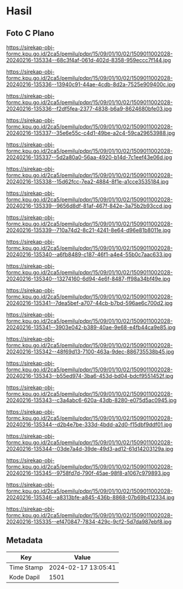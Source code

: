 # Hasil

## Foto C Plano

https://sirekap-obj-formc.kpu.go.id/2ca5/pemilu/pdpr/15/09/01/10/02/1509011002028-20240216-135334--68c3f4af-061d-402d-8358-959eccc7f144.jpg

https://sirekap-obj-formc.kpu.go.id/2ca5/pemilu/pdpr/15/09/01/10/02/1509011002028-20240216-135336--13940c91-44ae-4cdb-8d2a-7525e909400c.jpg

https://sirekap-obj-formc.kpu.go.id/2ca5/pemilu/pdpr/15/09/01/10/02/1509011002028-20240216-135336--f2df5fea-2377-4838-b6a9-8624680bfe03.jpg

https://sirekap-obj-formc.kpu.go.id/2ca5/pemilu/pdpr/15/09/01/10/02/1509011002028-20240216-135337--35e6e55c-c4d1-49be-a2c4-59ca29653988.jpg

https://sirekap-obj-formc.kpu.go.id/2ca5/pemilu/pdpr/15/09/01/10/02/1509011002028-20240216-135337--5d2a80a0-56aa-4920-b14d-7c1eef43e06d.jpg

https://sirekap-obj-formc.kpu.go.id/2ca5/pemilu/pdpr/15/09/01/10/02/1509011002028-20240216-135338--15d62fcc-7ea2-4884-8f1e-a1cce3535184.jpg

https://sirekap-obj-formc.kpu.go.id/2ca5/pemilu/pdpr/15/09/01/10/02/1509011002028-20240216-135339--9656d8df-81af-467f-842e-3a75b2b93ccd.jpg

https://sirekap-obj-formc.kpu.go.id/2ca5/pemilu/pdpr/15/09/01/10/02/1509011002028-20240216-135339--710a74d2-8c21-4241-8e64-d96e81b8011e.jpg

https://sirekap-obj-formc.kpu.go.id/2ca5/pemilu/pdpr/15/09/01/10/02/1509011002028-20240216-135340--a6fb8489-c187-46f1-a4e4-55b0c7aac633.jpg

https://sirekap-obj-formc.kpu.go.id/2ca5/pemilu/pdpr/15/09/01/10/02/1509011002028-20240216-135340--13274160-6d94-4e6f-8487-ff98a34bf49e.jpg

https://sirekap-obj-formc.kpu.go.id/2ca5/pemilu/pdpr/15/09/01/10/02/1509011002028-20240216-135341--7dea5bef-a707-44cb-b7bd-596ae6c700d2.jpg

https://sirekap-obj-formc.kpu.go.id/2ca5/pemilu/pdpr/15/09/01/10/02/1509011002028-20240216-135341--3903e042-b389-40ae-9e68-e4fb44ca9e85.jpg

https://sirekap-obj-formc.kpu.go.id/2ca5/pemilu/pdpr/15/09/01/10/02/1509011002028-20240216-135342--48f69d13-7100-463a-9dec-886735538b45.jpg

https://sirekap-obj-formc.kpu.go.id/2ca5/pemilu/pdpr/15/09/01/10/02/1509011002028-20240216-135343--b55ed974-3ba6-453d-bd04-bdcf9551452f.jpg

https://sirekap-obj-formc.kpu.go.id/2ca5/pemilu/pdpr/15/09/01/10/02/1509011002028-20240216-135343--c3a4abc6-620a-43db-8280-e075d5ac0945.jpg

https://sirekap-obj-formc.kpu.go.id/2ca5/pemilu/pdpr/15/09/01/10/02/1509011002028-20240216-135344--d2b4e7be-333d-4bdd-a2d0-f15dbf9ddf01.jpg

https://sirekap-obj-formc.kpu.go.id/2ca5/pemilu/pdpr/15/09/01/10/02/1509011002028-20240216-135344--03de7a4d-39de-49d3-ad12-61d14203129a.jpg

https://sirekap-obj-formc.kpu.go.id/2ca5/pemilu/pdpr/15/09/01/10/02/1509011002028-20240216-135345--9758fd7d-790f-45ae-98f8-a1067c979893.jpg

https://sirekap-obj-formc.kpu.go.id/2ca5/pemilu/pdpr/15/09/01/10/02/1509011002028-20240216-135346--a8313bfe-a845-436b-8868-07b69b412334.jpg

https://sirekap-obj-formc.kpu.go.id/2ca5/pemilu/pdpr/15/09/01/10/02/1509011002028-20240216-135335--ef470847-7834-429c-9cf2-5d7da987ebf8.jpg


## Metadata

| Key        | Value               |
| ---------- | ------------------- |
| Time Stamp | 2024-02-17 13:05:41 |
| Kode Dapil | 1501                |



